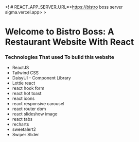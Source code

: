 <!   # REACT_APP_SERVER_URL=<<https://bistro> boss server sigma.vercel.app>   >

# Welcome to Bistro Boss: A Restaurant Website With React

### Technologies That used To build this website

* ReactJS
* Tailwind CSS
* DaisyUI - Component Library
* Lottie react
* react hook form
* react hot toast
* react icons
* react responsive carousel
* react router dom
* react slideshow image
* react tabs
* recharts
* sweetalert2
* Swiper Slider
